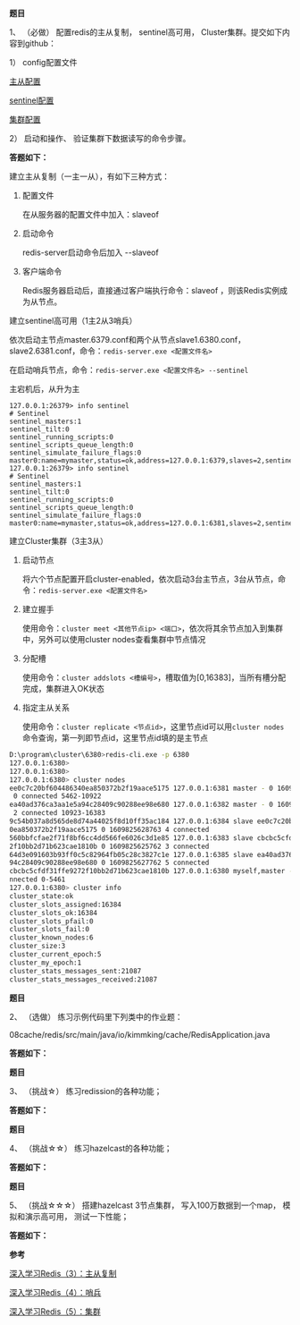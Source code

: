 **题目**

1、 （必做） 配置redis的主从复制， sentinel高可用， Cluster集群。提交如下内容到github：

1） config配置文件

[主从配置](https://github.com/Rookie45/JAVA-000/tree/main/Week_12/主从配置)

[sentinel配置](https://github.com/Rookie45/JAVA-000/tree/main/Week_12/sentinel配置)

[集群配置](https://github.com/Rookie45/JAVA-000/tree/main/Week_12/集群配置)

2） 启动和操作、 验证集群下数据读写的命令步骤。

**答题如下：**

建立主从复制（一主一从），有如下三种方式：

1. 配置文件

   在从服务器的配置文件中加入：slaveof <masterip> <masterport>

2. 启动命令

   redis-server启动命令后加入 --slaveof <masterip> <masterport>

3. 客户端命令

   Redis服务器启动后，直接通过客户端执行命令：slaveof <masterip> <masterport>，则该Redis实例成为从节点。



建立sentinel高可用（1主2从3哨兵）

依次启动主节点master.6379.conf和两个从节点slave1.6380.conf，slave2.6381.conf，命令：`redis-server.exe <配置文件名>`

在启动哨兵节点，命令：`redis-server.exe <配置文件名> --sentinel`

主宕机后，从升为主

```
127.0.0.1:26379> info sentinel
# Sentinel
sentinel_masters:1
sentinel_tilt:0
sentinel_running_scripts:0
sentinel_scripts_queue_length:0
sentinel_simulate_failure_flags:0
master0:name=mymaster,status=ok,address=127.0.0.1:6379,slaves=2,sentinels=3
127.0.0.1:26379> info sentinel
# Sentinel
sentinel_masters:1
sentinel_tilt:0
sentinel_running_scripts:0
sentinel_scripts_queue_length:0
sentinel_simulate_failure_flags:0
master0:name=mymaster,status=ok,address=127.0.0.1:6381,slaves=2,sentinels=3
```



建立Cluster集群（3主3从）

1. 启动节点

   将六个节点配置开启cluster-enabled，依次启动3台主节点，3台从节点，命令：`redis-server.exe <配置文件名>`

2. 建立握手

   使用命令：`cluster meet <其他节点ip> <端口>`，依次将其余节点加入到集群中，另外可以使用cluster nodes查看集群中节点情况

3. 分配槽

   使用命令：`cluster addslots <槽编号>`，槽取值为[0,16383]，当所有槽分配完成，集群进入OK状态

4. 指定主从关系

   使用命令：`cluster replicate <节点id>`，这里节点id可以用`cluster nodes`命令查询，第一列即节点id，这里节点id填的是主节点

```bash
D:\program\cluster\6380>redis-cli.exe -p 6380
127.0.0.1:6380>
127.0.0.1:6380>
127.0.0.1:6380> cluster nodes
ee0c7c20bf604486340ea850372b2f19aace5175 127.0.0.1:6381 master - 0 1609825626762
 0 connected 5462-10922
ea40ad376ca3aa1e5a94c28409c90288ee98e680 127.0.0.1:6382 master - 0 1609825624762
 2 connected 10923-16383
9c54b037a8d565de8d74a44025f8d10ff35ac184 127.0.0.1:6384 slave ee0c7c20bf60448634
0ea850372b2f19aace5175 0 1609825628763 4 connected
560bbfcfae2f71f8bf6cc4dd566fe6026c3d1e85 127.0.0.1:6383 slave cbcbc5cfdf31ffe927
2f10bb2d71b623cae1810b 0 1609825625762 3 connected
64d3e091603b93ff0c5c82964fb05c28c3827c1e 127.0.0.1:6385 slave ea40ad376ca3aa1e5a
94c28409c90288ee98e680 0 1609825627762 5 connected
cbcbc5cfdf31ffe9272f10bb2d71b623cae1810b 127.0.0.1:6380 myself,master - 0 0 1 co
nnected 0-5461
127.0.0.1:6380> cluster info
cluster_state:ok
cluster_slots_assigned:16384
cluster_slots_ok:16384
cluster_slots_pfail:0
cluster_slots_fail:0
cluster_known_nodes:6
cluster_size:3
cluster_current_epoch:5
cluster_my_epoch:1
cluster_stats_messages_sent:21087
cluster_stats_messages_received:21087
```



**题目**

2、 （选做） 练习示例代码里下列类中的作业题：

08cache/redis/src/main/java/io/kimmking/cache/RedisApplication.java

**答题如下：**



**题目**

3、 （挑战☆） 练习redission的各种功能；

**答题如下：**



**题目**

4、 （挑战☆☆） 练习hazelcast的各种功能；

**答题如下：**



**题目**

5、 （挑战☆☆☆） 搭建hazelcast 3节点集群， 写入100万数据到一个map， 模拟和演示高可用， 测试一下性能；  

**答题如下：**







**参考**

[深入学习Redis（3）：主从复制](https://www.cnblogs.com/kismetv/p/9236731.html)

[深入学习Redis（4）：哨兵](https://www.cnblogs.com/kismetv/p/9609938.html)

[深入学习Redis（5）：集群](https://www.cnblogs.com/kismetv/p/9853040.html)

